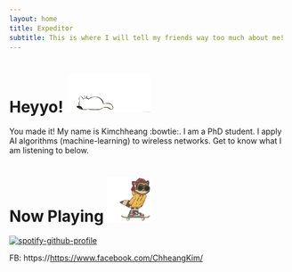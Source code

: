 ```yaml
---
layout: home
title: Expeditor
subtitle: This is where I will tell my friends way too much about me!
---
```

# Heyyo! <img src="/assets/14pz.gif" width="150" height="70"/>
You made it!
My name is Kimchheang :bowtie:. I am a PhD student. I apply AI algorithms (machine-learning) to wireless networks. Get to know what I am listening to below.
# Now Playing <img src="/assets/giphy.gif" width="80" height="80"/>

[![spotify-github-profile](https://spotify-github-profile.vercel.app/api/view?uid=l0d5u4xvdcvavv2a2of81kx07&cover_image=true&theme=default)](https://github.com/kittinan/spotify-github-profile)

FB: https://https://www.facebook.com/ChheangKim/
